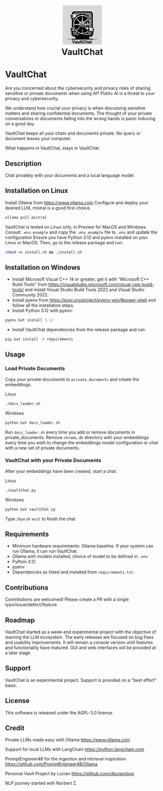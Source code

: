 
<h1 align="center">
  <a href="https://github.com/aosan/VaultChat">
    <img src="https://github.com/aosan/VaultChat/blob/main/static/VaultChat_logo.png" width="128" height="128" alt="VaultChat"/>
  </a><br>
  VaultChat
</h1>

# VaultChat

Are you concerned about the cybersecurity and privacy risks of sharing sensitive or private documents when using AI? Public AI is a threat to your privacy and cybersecurity.

We understand how crucial your privacy is when discussing sensitive matters and sharing confidential documents. The thought of your private conversations or documents falling into the wrong hands is panic inducing on a good day.

VaultChat keeps all your chats and documents private. No query or document leaves your computer.

What happens in VaultChat, stays in VaultChat.

## Description
Chat privately with your documents and a local language model.

## Installation on Linux
Install Ollama from https://www.ollama.com
Configure and deploy your desired LLM, mistral is a good first choice.

```Bash
ollama pull mistral
```

VaultChat is tested on Linux only, in Preview for MacOS and Windows.
Consult `.env.example` and copy the `.env.example` file to `.env` and update the configuration 
Ensure you have Python 3.12 and pyenv installed on your Linux or MacOS. Then, go to the release package and run:

```Bash
chmod +x install.sh && ./install.sh
```

## Installation on Windows
- Install Microsoft Visual C++ 14 or greater, get it with "Microsoft C++ Build Tools" from https://visualstudio.microsoft.com/visual-cpp-build-tools/ and install Visual Studio Build Tools 2022 and Visual Studio Community 2022.
- Install pyenv from https://pypi.org/project/pyenv-win/#power-shell and follow all the installation steps.
- Install Python 3.12 with pyenv:

```powershell
pyenv.bat install 3.12
```

- Install VaultChat dependencies from the release package and run:

```powershell
pip.bat install -r requirements
```

## Usage
### Load Private Documents

Copy your private documents to `private_documents` and create the embeddings:

Linux
```Bash
./docs_loader.sh
```

Windows
```powershell
python.bat docs_loader.sh
```

Run `docs_loader.sh` every time you add or remove documents in private_documents.
Remove `chroma_db` directory with your embeddings every time you wish to change the embeddings model configuration or chat with a new set of private documents.

### VaultChat with your Private Documents

After your embeddings have been created, start a chat:

Linux
```Bash
./vaultChat.py
```

Windows
```powershell
python.bat vaultChat.py
```

Type `/bye` or `exit` to finish the chat

## Requirements
- Minimum hardware requirements: Ollama baseline. If your system can run Ollama, it can run VaultChat.
- Ollama with models installed, choice of model to be defined in `.env`
- Python 3.12
- pyenv
- Dependencies as listed and installed from `requirements.txt`.

## Contributions
Contributions are welcomed!
Please create a PR with a single typo/issue/defect/feature.

## Roadmap
VaultChat started as a week-end experimental project with the objective of learning the LLM ecosystem.
The early releases are focused on bug fixes and usability improvements. It will remain a console version until features and functionality have matured.
GUI and web interfaces will be provided at a later stage.

## Support
VaultChat is an experimental project. Support is provided on a "best effort" basis.

## License
This software is released under the AGPL-3.0 license.

## Credit
Private LLMs made easy with Ollama https://www.ollama.com

Support for local LLMs with LangChain https://python.langchain.com

PromptEngineer48 for the ingestion and retrieval inspiration https://github.com/PromptEngineer48/Ollama

Personal Vault Project by Lucian https://github.com/dlucian/pvp

NLP journey started with Norbert Z.
